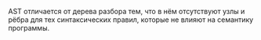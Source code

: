 AST отличается от дерева разбора тем, что в нём отсутствуют узлы и рёбра для тех синтаксических правил, которые не влияют на семантику программы.
